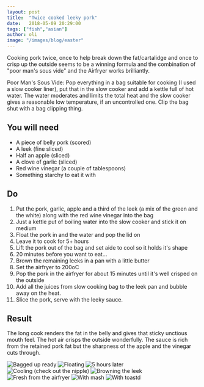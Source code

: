 ```yaml
---
layout: post
title:  "Twice cooked leeky pork"
date:   2018-05-09 20:29:00
tags: ["fish","asian"] 
author: oli
image: "/images/blog/easter"
---
```


Cooking pork twice, once to help break down the fat/cartalidge and once to crisp up the outside seems to be a winning formula and the combination of "poor man's sous vide" and the Airfryer works brilliantly.

Poor Man's Sous Vide: Pop everything in a bag suitable for cooking (I used a slow cooker liner), put that in the slow cooker and add a kettle full of hot water.  The water moderates and limits the total heat and the slow cooker gives a reasonable low temperature, if an uncontrolled one.  Clip the bag shut with a bag clipping thing.

## You will need

* A piece of belly pork (scored)
* A leek (fine sliced)
* Half an apple (sliced)
* A clove of garlic (sliced)
* Red wine vinegar (a couple of tablespoons)
* Something starchy to eat it with

## Do

1. Put the pork, garlic, apple and a third of the leek (a mix of the green and the white) along with the red wine vinegar into the bag
2. Just a kettle put of boiling water into the slow cooker and stick it on medium
3. Float the pork in and the water and pop the lid on
4. Leave it to cook for 5+ hours
5. Lift the pork out of the bag and set aide to cool so it holds it's shape
6. 20 minutes before you want to eat...
7. Brown the remaining leeks in a pan with a little butter
8. Set the airfryer to 200oC
9. Pop the pork in the airfryer for about 15 minutes until it's well crisped on the outside
10. Add all the juices from slow cooking bag to the leek pan and bubble away on the heat.
11. Slice the pork, serve with the leeky sauce.


## Result

The long cook renders the fat in the belly and gives that sticky unctious mouth feel.  The hot air crisps the outside wonderfully.  The sauce is rich from the retained pork fat but the sharpness of the apple and the vinegar cuts through. 

![Bagged up ready](/images/blog/twice-cooked-leeky-pork/twice-cooked-leeky-pork-00.jpg)
![Floating](/images/blog/twice-cooked-leeky-pork/twice-cooked-leeky-pork-01.jpg)
![5 hours later](/images/blog/twice-cooked-leeky-pork/twice-cooked-leeky-pork-02.jpg)
![Cooling (check out the nipple)](/images/blog/twice-cooked-leeky-pork/twice-cooked-leeky-pork-03.jpg)
![Browning the leek](/images/blog/twice-cooked-leeky-pork/twice-cooked-leeky-pork-04.jpg)
![Fresh from the airfryer](/images/blog/twice-cooked-leeky-pork/twice-cooked-leeky-pork-05.jpg)
![With mash](/images/blog/twice-cooked-leeky-pork/twice-cooked-leeky-pork-06.jpg)
![With toastd](/images/blog/twice-cooked-leeky-pork/twice-cooked-leeky-pork-07.jpg)
